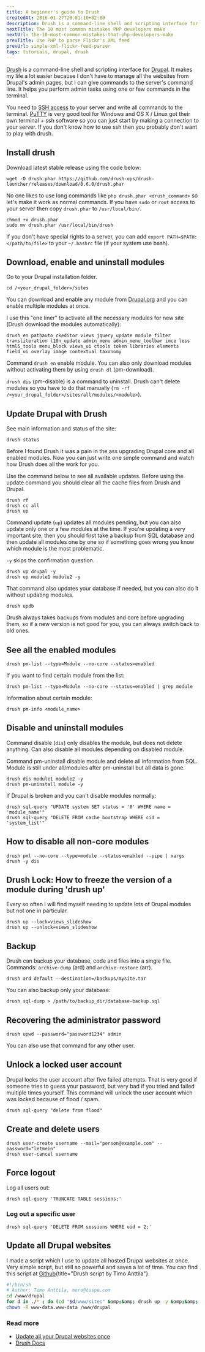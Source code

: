 ```yaml
---
title: A beginner's guide to Drush
createdAt: 2016-01-27T20:01:10+02:00
description: Drush is a command-line shell and scripting interface for Drupal. This tutorial help you understand how Drush works and how it makes your life easier.
nextTitle: The 10 most common mistakes PHP developers make
nextUrl: the-10-most-common-mistakes-that-php-developers-make
prevTitle: Use PHP to parse Flickr's XML feed
prevUrl: simple-xml-flickr-feed-parser
tags: tutorials, drupal, drush
---
```


[Drush](https://www.drush.org/) is a command-line shell and scripting interface for [Drupal](https://www.drupal.org/). It makes my life a lot easier because I don't have to manage all the websites from Drupal's admin pages, but I can give commands to the server's command line. It helps you perform admin tasks using one or few commands in the terminal.

You need to [SSH access](https://en.wikipedia.org/wiki/Secure_Shell) to your server and write all commands to the terminal. [PuTTY](https://www.chiark.greenend.org.uk/~sgtatham/putty/) is very good tool for Windows and OS X / Linux got their own terminal + ssh software so you can just start by making a connection to your server. If you don't know how to use ssh then you probably don't want to play with drush.

## Install drush

Download latest stable release using the code below:

```Shell
wget -O drush.phar https://github.com/drush-ops/drush-launcher/releases/download/0.6.0/drush.phar
```

No one likes to use long commands like `php drush.phar <drush_command>` so let's make it work as normal commands. If you have `sudo` or `root` access to your server then copy `drush.phar` to `/usr/local/bin/`.

```Shell
chmod +x drush.phar
sudo mv drush.phar /usr/local/bin/drush
```

If you don't have special rights to a server, you can add `export PATH=$PATH:</path/to/file>` to your `~/.bashrc` file (if your system use bash).

## Download, enable and uninstall modules

Go to your Drupal installation folder.

```Shell
cd /<your_drupal_folder>/sites
```

You can download and enable any module from [Drupal.org](https://www.drupal.org/project/project_module) and you can enable multiple modules at once.

I use this "one liner" to activate all the necessary modules for new site (Drush download the modules automatically):

```Shell
drush en pathauto ckeditor views jquery_update module_filter transliteration l10n_update admin_menu admin_menu_toolbar imce less html5_tools menu_block views_ui ctools token libraries elements field_ui overlay image contextual taxonomy
```

Command `drush en` enable module. You can also only download modules without activating them by using `drush dl` (pm-download).

`drush dis` (pm-disable) is a command to uninstall. Drush can't delete modules so you have to do that manually (`rm -rf /<your_drupal_folder>/sites/all/modules/<module>`).

## Update Drupal with Drush

See main information and status of the site:

```Shell
drush status
```

Before I found Drush it was a pain in the ass upgrading Drupal core and all enabled modules. Now you can just write one simple command and watch how Drush does all the work for you.

Use the command below to see all available updates. Before using the update command you should clear all the cache files from Drush and Drupal.

```Shell
drush rf
drush cc all
drush up
```

Command update (`up`) updates all modules pending, but you can also update only one or a few modules at the time. If you're updating a very important site, then you should first take a backup from SQL database and then update all modules one by one so if something goes wrong you know which module is the most problematic.

`-y` skips the confirmation question.

```Shell
drush up drupal -y
drush up module1 module2 -y
```

That command also updates your database if needed, but you can also do it without updating modules.

```Shell
drush updb
```

Drush always takes backups from modules and core before upgrading them, so if a new version is not good for you, you can always switch back to old ones.

## See all the enabled modules

```Shell
drush pm-list --type=Module --no-core --status=enabled
```

If you want to find certain module from the list:

```Shell
drush pm-list --type=Module --no-core --status=enabled | grep module
```

Information about certain module:

```Shell
drush pm-info <module_name>
```

## Disable and uninstall modules

Command disable (`dis`) only disables the module, but does not delete anything. Can also disable all modules depending on disabled module.

Command pm-uninstall disable module and delete all information from SQL. Module is still under all/modules after pm-uninstall but all data is gone.

```Shell
drush dis module1 module2 -y
drush pm-uninstall module -y
```

If Drupal is broken and you can't disable modules normally:

```Shell
drush sql-query "UPDATE system SET status = '0' WHERE name = 'module_name'"
drush sql-query "DELETE FROM cache_bootstrap WHERE cid = 'system_list'"
```

## How to disable all non-core modules

```Shell
drush pml --no-core --type=module --status=enabled --pipe | xargs drush -y dis
```

## Drush Lock: How to freeze the version of a module during 'drush up'

Every so often I will find myself needing to update lots of Drupal modules but not one in particular.

```Shell
drush up --lock=views_slideshow
drush up --unlock=views_slideshow
```

## Backup

Drush can backup your database, code and files into a single file.  
Commands: `archive-dump` (ard) and `archive-restore` (arr).

```Shell
drush ard default --destination=/backups/mysite.tar
```

You can also backup only your database:

```Shell
drush sql-dump > /path/to/backup_dir/database-backup.sql
```

## Recovering the administrator password

```Shell
drush upwd --password="password1234" admin
```

You can also use that command for any other user.

## Unlock a locked user account

Drupal locks the user account after five failed attempts. That is very good if someone tries to guess your password, but very bad if you tried and failed multiple times yourself. This command will unlock the user account which was locked because of flood / spam.

```Shell
drush sql-query "delete from flood"
```

## Create and delete users

```Shell
drush user-create username --mail="person@example.com" --password="letmein"
drush user-cancel username
```

## Force logout

Log all users out:

```Shell
drush sql-query 'TRUNCATE TABLE sessions;'
```

### Log out a specific user

```Shell
drush sql-query 'DELETE FROM sessions WHERE uid = 2;'
```

## Update all Drupal websites

I made a script which I use to update all hosted Drupal websites at once. Very simple script, but still so powerful and saves a lot of time. You can find this script at [Github](https://github.com/timoanttila/Drupal-Drush){title="Drush script by Timo Anttila"}.

```Bash
#!/bin/sh
# Author: Timo Anttila, moro@tuspe.com
cd /www/drupal
for d in ./* ; do (cd "$d/www/sites" &amp;&amp; drush up -y &amp;&amp; drush cc all); done
chown -R www-data.www-data /www/drupal
```

### Read more

- [Update all your Drupal websites once](https://github.com/timoanttila/Drupal-Drush)
- [Drush Docs](http://docs.drush.org/en/master/)
